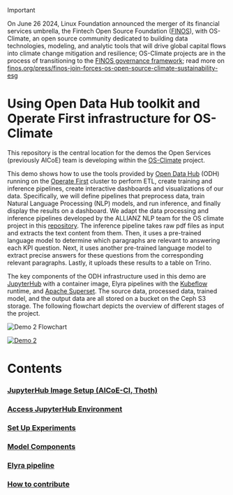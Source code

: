 <!-- markdownlint-disable -->
<!-- prettier-ignore-start -->
> [!IMPORTANT]
> On June 26 2024, Linux Foundation announced the merger of its financial services umbrella, the Fintech Open Source Foundation ([FINOS](https://finos.org)), with OS-Climate, an open source community dedicated to building data technologies, modeling, and analytic tools that will drive global capital flows into climate change mitigation and resilience; OS-Climate projects are in the process of transitioning to the [FINOS governance framework](https://community.finos.org/docs/governance); read more on [finos.org/press/finos-join-forces-os-open-source-climate-sustainability-esg](https://finos.org/press/finos-join-forces-os-open-source-climate-sustainability-esg)
<!-- prettier-ignore-end -->
<!-- markdownlint-enable -->

# Using Open Data Hub toolkit and Operate First infrastructure for OS-Climate


This repository is the central location for the demos the Open Services (previously AICoE) team is developing within the [OS-Climate](https://github.com/os-climate) project.

This demo shows how to use the tools provided by [Open Data Hub](https://opendatahub.io/) (ODH) running on the [Operate First](https://www.operate-first.cloud) cluster to perform ETL, create training and inference pipelines, create interactive dashboards and visualizations of our data. Specifically, we will define pipelines that preprocess data, train Natural Language Processing (NLP) models, and run inference, and finally display the results on a dashboard. We adapt the data processing and inference pipelines developed by the ALLIANZ NLP team for the OS climate project in this [repository](https://github.com/os-climate/corporate_data_pipeline). The inference pipeline takes raw pdf files as input and extracts the text content from them. Then, it uses a pre-trained language model to determine which paragraphs are relevant to answering each KPI question. Next, it uses another pre-trained language model to extract precise answers for these questions from the corresponding relevant paragraphs. Lastly, it uploads these results to a table on Trino.

The key components of the ODH infrastructure used in this demo are [JupyterHub](https://jupyterhub-odh-jupyterhub.apps.odh-cl2.apps.os-climate.org/) with a container image, Elyra pipelines with the [Kubeflow](https://ml-pipeline-ui-kubeflow.apps.odh-cl2.apps.os-climate.org/) runtime, and [Apache Superset](https://superset-secure-odh-superset.apps.odh-cl1.apps.os-climate.org). The source data, processed data, trained model, and the output data are all stored on a bucket on the Ceph S3 storage. The following flowchart depicts the overview of different stages of the project.

![Demo 2 Flowchart](docs/assets/demo2-viz.png)

[![Demo 2](https://img.youtube.com/vi/lGeT615YNlM/0.jpg)](https://youtu.be/lGeT615YNlM)

# Contents

### [JupyterHub Image Setup (AICoE-CI, Thoth)](docs/jh-image-setup.md)
### [Access JupyterHub Environment](docs/access-jh.md)
### [Set Up Experiments](docs/setup-experiments.md)
### [Model Components](docs/ml-components.md)
### [Elyra pipeline](docs/elyra-pipeline.md)
### [How to contribute](docs/how-to-contribute.md)
